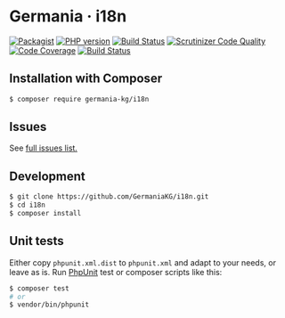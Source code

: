 # Germania · i18n


[![Packagist](https://img.shields.io/packagist/v/germania-kg/i18n.svg?style=flat)](https://packagist.org/packages/germania-kg/i18n)
[![PHP version](https://img.shields.io/packagist/php-v/germania-kg/i18n.svg)](https://packagist.org/packages/germania-kg/i18n)
[![Build Status](https://img.shields.io/travis/GermaniaKG/i18n.svg?label=Travis%20CI)](https://travis-ci.org/GermaniaKG/i18n)
[![Scrutinizer Code Quality](https://scrutinizer-ci.com/g/GermaniaKG/i18n/badges/quality-score.png?b=master)](https://scrutinizer-ci.com/g/GermaniaKG/i18n/?branch=master)
[![Code Coverage](https://scrutinizer-ci.com/g/GermaniaKG/i18n/badges/coverage.png?b=master)](https://scrutinizer-ci.com/g/GermaniaKG/i18n/?branch=master)
[![Build Status](https://scrutinizer-ci.com/g/GermaniaKG/i18n/badges/build.png?b=master)](https://scrutinizer-ci.com/g/GermaniaKG/i18n/build-status/master)


## Installation with Composer

```bash
$ composer require germania-kg/i18n
```


## Issues

See [full issues list.][i0]

[i0]: https://github.com/GermaniaKG/i18n/issues


## Development

```bash
$ git clone https://github.com/GermaniaKG/i18n.git
$ cd i18n
$ composer install
```

## Unit tests

Either copy `phpunit.xml.dist` to `phpunit.xml` and adapt to your needs, or leave as is. Run [PhpUnit](https://phpunit.de/) test or composer scripts like this:

```bash
$ composer test
# or
$ vendor/bin/phpunit
```

